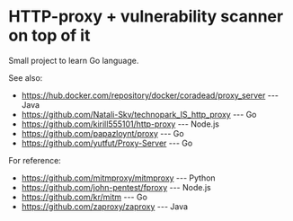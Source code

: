 # HTTP-proxy + vulnerability scanner on top of it

Small project to learn Go language.

See also:

- <https://hub.docker.com/repository/docker/coradead/proxy_server> --- Java
- <https://github.com/Natali-Skv/technopark_IS_http_proxy> --- Go
- <https://github.com/kirill555101/http-proxy> --- Node.js
- <https://github.com/papazloynt/proxy> --- Go
- <https://github.com/yutfut/Proxy-Server> --- Go

For reference:

- <https://github.com/mitmproxy/mitmproxy> --- Python
- <https://github.com/john-pentest/fproxy> --- Node.js
- <https://github.com/kr/mitm> --- Go
- <https://github.com/zaproxy/zaproxy> --- Java

